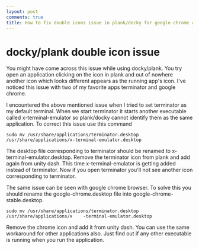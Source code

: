 ```yaml
---
layout: post
comments: true
title: How to fix double icons issue in plank/docky for google chrome and terminator
---
```


docky/plank double icon issue
=========================

You might have come across this issue while using docky/plank. You try open an application clicking on the icon in plank and out of nowhere another icon which looks different appears as the running app's icon. I've noticed this issue with two of my favorite apps terminator and google chrome.

I encountered the above mentioned issue when I tried to set terminator as my default terminal. When we start terminator it starts another executable called x-terminal-emulator so plank/docky cannot identify them as the same application. To correct this issue use this command

    sudo mv /usr/share/applications/terminator.desktop /usr/share/applications/x-terminal-emulator.desktop

The desktop file corresponding to terminator should be renamed to x-terminal-emulator.desktop. Remove the terminator icon from plank and add again from unity dash. This time x-terminal-emulator is getting added instead of terminator. Now if you open terminator you'll not see another icon corresponding to terminator.

The same issue can be seen with google chrome browser. To solve this you should rename the google-chrome.desktop file into google-chrome-stable.desktop.

    sudo mv /usr/share/applications/terminator.desktop /usr/share/applications/x    -terminal-emulator.desktop

Remove the chrome icon and add it from unity dash. You can use the same workaround for other applications also. Just find out if any other executable is running when you run the application.


